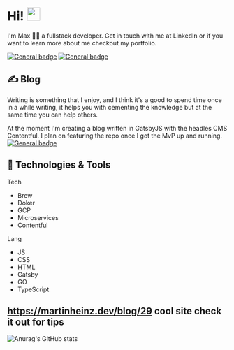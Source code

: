 # Hi! <img src="https://raw.githubusercontent.com/MartinHeinz/MartinHeinz/master/wave.gif" width="30px">

I'm Max 👨‍💻 a fullstack developer.
Get in touch with me at LinkedIn or if you want to learn more about me checkout my portfolio.

[![General badge](https://img.shields.io/badge/LinkedIn-0077B5?style=for-the-badge&logo=linkedin&logoColor=white)](https://www.linkedin.com/in/maxanderberg/) [![General badge](https://img.shields.io/badge/portfolio-ffb86c?style=for-the-badge&logo=gmail&logoColor=white)](https://maxanderberg.se/)

## ✍️ Blog

Writing is something that I enjoy, and I think it's a good to spend time once in a while writing, it helps you with cementing the knowledge but at the same time you can help others. 

At the moment I'm creating a blog written in GatsbyJS with the headles CMS Contentful. I plan on featuring the repo once I got the MvP up and running. 
[![General badge](https://img.shields.io/badge/Blog-12100E?style=for-the-badge&logo=medium&logoColor=white)]() 

## 🔧 Technologies & Tools

Tech
* Brew 
* Doker
* GCP
* Microservices
* Contentful

Lang
* JS
* CSS
* HTML
* Gatsby
* GO
* TypeScript

## https://martinheinz.dev/blog/29 cool site check it out for tips

![Anurag's GitHub stats](https://github-readme-stats.vercel.app/api?username=maxanderberg&show_icons=true&theme=dracula)
